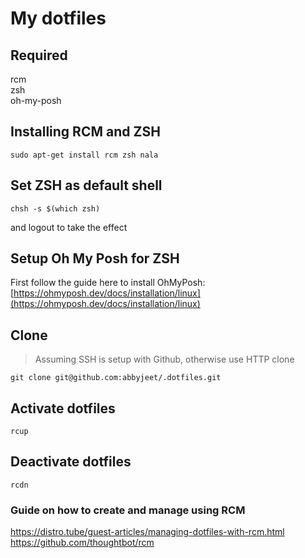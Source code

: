 # My dotfiles

## Required
rcm  
zsh  
oh-my-posh 

## Installing RCM and ZSH
```
sudo apt-get install rcm zsh nala
```

## Set ZSH as default shell
```
chsh -s $(which zsh)
```
and logout to take the effect

## Setup Oh My Posh for ZSH
First follow the guide here to install OhMyPosh: [https://ohmyposh.dev/docs/installation/linux](https://ohmyposh.dev/docs/installation/linux)

## Clone
> Assuming SSH is setup with Github, otherwise use HTTP clone
```
git clone git@github.com:abbyjeet/.dotfiles.git
```

## Activate dotfiles
```
rcup
```

## Deactivate dotfiles
```
rcdn
```


### Guide on how to create and manage using RCM
https://distro.tube/guest-articles/managing-dotfiles-with-rcm.html  
https://github.com/thoughtbot/rcm
